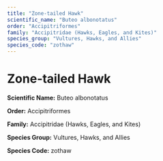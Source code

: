 ```yaml
---
title: "Zone-tailed Hawk"
scientific_name: "Buteo albonotatus"
order: "Accipitriformes"
family: "Accipitridae (Hawks, Eagles, and Kites)"
species_group: "Vultures, Hawks, and Allies"
species_code: "zothaw"
---
```


# Zone-tailed Hawk

**Scientific Name:** Buteo albonotatus

**Order:** Accipitriformes

**Family:** Accipitridae (Hawks, Eagles, and Kites)

**Species Group:** Vultures, Hawks, and Allies

**Species Code:** zothaw
